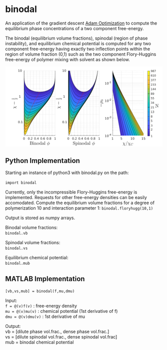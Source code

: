 # binodal
An application of the gradient descent [Adam Optimization](https://arxiv.org/abs/1412.6980) to compute the equilibrium phase concentrations of a two component free-energy.

The binodal (equilibrium volume fractions), spinodal (region of phase instability), and equilibrium chemical potential is computed for any two component free-energy having exactly two inflection points within the region of volume fraction (0,1) such as the two component Flory-Huggins free-energy of polymer mixing with solvent as shown below.

![BinodalDiagram](FH2.tif)

## Python Implementation
Starting an instance of python3 with binodal.py on the path:

`import binodal`

Currently, only the incompressible Flory-Huggins free-energy is implemented. Requests for other free-energy densities can be easily accomodated.
Compute the equilibrium volume fractions for a degree of polymerization 10 and interaction parameter 1:
`binodal.floryhugg(10,1)`

Output is stored as numpy arrays.

Binodal volume fractions:  
`binodal.vb`

Spinodal volume fractions:  
`binodal.vs`

Equilibrium chemical potential:  
`binodal.mub`

## MATLAB Implementation

`[vb,vs,mub] = binodal(f,mu,dmu)`

Input:  
`f = @(v)f(v)` : free-energy density  
`mu = @(v)mu(v)` : chemical potential (1st derivative of f)  
`dmu = @(v)dmu(v)` : 1st derivative of mu  

Output:  
vb = [dilute phase vol.frac., dense phase vol.frac.]  
vs = [dilute spinodal vol.frac., dense spinodal vol.frac]  
mub = binodal chemical potential
